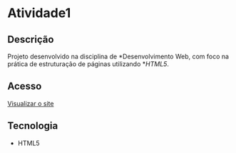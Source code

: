 # Atividade1

## Descrição  
Projeto desenvolvido na disciplina de *Desenvolvimento Web, com foco na prática de estruturação de páginas utilizando **HTML5*.  

## Acesso  
[Visualizar o site](https://deboraliah.github.io/Atividade1/)  

## Tecnologia  
- HTML5
